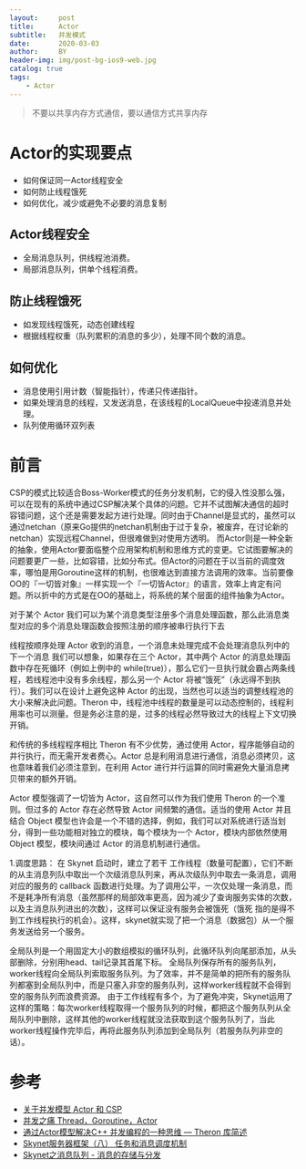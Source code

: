 ```yaml
---
layout:     post
title:      Actor
subtitle:   并发模式
date:       2020-03-03
author:     BY
header-img: img/post-bg-ios9-web.jpg
catalog: true
tags:
    - Actor
---
```


> 不要以共享内存方式通信，要以通信方式共享内存




# Actor的实现要点

- 如何保证同一Actor线程安全
- 如何防止线程饿死
- 如何优化，减少或避免不必要的消息复制

## Actor线程安全
- 全局消息队列，供线程池消费。
- 局部消息队列，供单个线程消费。

## 防止线程饿死
- 如发现线程饿死，动态创建线程
- 根据线程权重（队列累积的消息的多少），处理不同个数的消息。

## 如何优化

- 消息使用引用计数（智能指针），传递只传递指针。
- 如果处理消息的线程，又发送消息，在该线程的LocalQueue中投递消息并处理。
- 队列使用循环双列表

# 前言



CSP的模式比较适合Boss-Worker模式的任务分发机制，它的侵入性没那么强，可以在现有的系统中通过CSP解决某个具体的问题。它并不试图解决通信的超时容错问题，这个还是需要发起方进行处理。同时由于Channel是显式的，虽然可以通过netchan（原来Go提供的netchan机制由于过于复杂，被废弃，在讨论新的netchan）实现远程Channel，但很难做到对使用方透明。
而Actor则是一种全新的抽象，使用Actor要面临整个应用架构机制和思维方式的变更。它试图要解决的问题要更广一些，比如容错，比如分布式。但Actor的问题在于以当前的调度效率，哪怕是用Goroutine这样的机制，也很难达到直接方法调用的效率。当前要像OO的『一切皆对象』一样实现一个『一切皆Actor』的语言，效率上肯定有问题。所以折中的方式是在OO的基础上，将系统的某个层面的组件抽象为Actor。


   对于某个 Actor 我们可以为某个消息类型注册多个消息处理函数，那么此消息类型对应的多个消息处理函数会按照注册的顺序被串行执行下去
   
   线程按顺序处理 Actor 收到的消息，一个消息未处理完成不会处理消息队列中的下一个消息 我们可以想象，如果存在三个 Actor，其中两个 Actor 的消息处理函数中存在死循环（例如上例中的 while(true)），那么它们一旦执行就会霸占两条线程，若线程池中没有多余线程，那么另一个 Actor 将被“饿死”（永远得不到执行）。我们可以在设计上避免这种 Actor 的出现，当然也可以适当的调整线程池的大小来解决此问题。Theron 中，线程池中线程的数量是可以动态控制的，线程利用率也可以测量。但是务必注意的是，过多的线程必然导致过大的线程上下文切换开销。
   
   和传统的多线程程序相比 Theron 有不少优势，通过使用 Actor，程序能够自动的并行执行，而无需开发者费心。Actor 总是利用消息进行通信，消息必须拷贝，这也意味着我们必须注意到，在利用 Actor 进行并行运算的同时需避免大量消息拷贝带来的额外开销。
   
   Actor 模型强调了一切皆为 Actor，这自然可以作为我们使用 Theron 的一个准则。但过多的 Actor 存在必然导致 Actor 间频繁的通信。适当的使用 Actor 并且结合 Object 模型也许会是一个不错的选择，例如，我们可以对系统进行适当划分，得到一些功能相对独立的模块，每个模块为一个 Actor，模块内部依然使用 Object 模型，模块间通过 Actor 的消息机制进行通信。
   
1.调度思路：
在 Skynet 启动时，建立了若干 工作线程（数量可配置），它们不断的从主消息列队中取出一个次级消息队列来，再从次级队列中取去一条消息，调用对应的服务的 callback 函数进行处理。为了调用公平，一次仅处理一条消息，而不是耗净所有消息（虽然那样的局部效率更高，因为减少了查询服务实体的次数，以及主消息队列进出的次数），这样可以保证没有服务会被饿死（饿死 指的是得不到工作线程执行的机会）。这样，skynet就实现了把一个消息（数据包）从一个服务发送给另一个服务。

全局队列是一个用固定大小的数组模拟的循环队列，此循环队列向尾部添加，从头部删除，分别用head、tail记录其首尾下标。
全局队列保存所有的服务队列，worker线程向全局队列索取服务队列。为了效率，并不是简单的把所有的服务队列都塞到全局队列中，而是只塞入非空的服务队列，这样worker线程就不会得到空的服务队列而浪费资源。
由于工作线程有多个，为了避免冲突，Skynet运用了这样的策略：每次worker线程取得一个服务队列的时候，都把这个服务队列从全局队列中删除，这样其他的worker线程就没法获取到这个服务队列了，当此worker线程操作完毕后，再将此服务队列添加到全局队列（若服务队列非空的话）。

# 参考

- [关于并发模型 Actor 和 CSP](https://blog.csdn.net/hotdust/article/details/72475630)
- [并发之痛 Thread，Goroutine，Actor](http://jolestar.com/parallel-programming-model-thread-goroutine-actor/)
- [通过Actor模型解决C++ 并发编程的一种思维 — Theron 库简述](https://blog.csdn.net/sigh667/article/details/76438785)
- [Skynet服务器框架（八） 任务和消息调度机制](https://blog.csdn.net/linshuhe1/article/details/73854411)
- [Skynet之消息队列 - 消息的存储与分发](https://www.cnblogs.com/freebird92/p/6435212.html)



